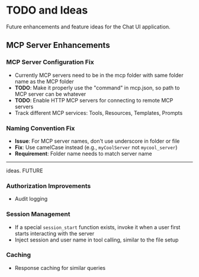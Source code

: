 # TODO and Ideas

Future enhancements and feature ideas for the Chat UI application.

## MCP Server Enhancements


### MCP Server Configuration Fix
- Currently MCP servers need to be in the mcp folder with same folder name as the MCP folder
- **TODO**: Make it properly use the "command" in mcp.json, so path to MCP server can be whatever
- **TODO**: Enable HTTP MCP servers for connecting to remote MCP servers
- Track different MCP services: Tools, Resources, Templates, Prompts




### Naming Convention Fix
- **Issue**: For MCP server names, don't use underscore in folder or file
- **Fix**: Use camelCase instead (e.g., `myCoolServer` not `mycool_server`)
- **Requirement**: Folder name needs to match server name



-------------

ideas.  FUTURE


### Authorization Improvements

- Audit logging



### Session Management
- If a special `session_start` function exists, invoke it when a user first starts interacting with the server
- Inject session and user name in tool calling, similar to the file setup


### Caching
- Response caching for similar queries